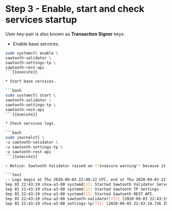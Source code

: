 
# Step 3 - Enable, start and check services startup

User key-pair is also known as **Transaction Signer** keys.

* Enable base services.

```bash
sudo systemctl enable \
sawtooth-validator \
sawtooth-settings-tp \
sawtooth-rest-api
```{{execute}}

* Start base services.

```bash
sudo systemctl start \
sawtooth-validator \
sawtooth-settings-tp \
sawtooth-rest-api
```{{execute}}

* Check services logs.

```bash
sudo journalctl \
-u sawtooth-validator \
-u sawtooth-settings-tp \
-u sawtooth-rest-api
```{{execute}}

> Notice: Sawtooth Validator raised an **insecure warning** because it started with the default configuration, which does not include `network_public_key` and `network_private_key` configuration parameters.

```text
-- Logs begin at Thu 2020-09-03 22:40:22 UTC, end at Thu 2020-09-03 22:43:39 UTC. --
Sep 03 22:43:19 chsa-a3-00 systemd[1]: Started Sawtooth Validator Server.
Sep 03 22:43:19 chsa-a3-00 systemd[1]: Started Sawtooth TP Settings.
Sep 03 22:43:19 chsa-a3-00 systemd[1]: Started Sawtooth REST API.
Sep 03 22:43:19 chsa-a3-00 sawtooth-validator[72]: [2020-09-03 22:43:19.632 WARNING  cli] Network key pair is not configured, Network communications between validators will not be authenticated or encrypted.
Sep 03 22:43:19 chsa-a3-00 settings-tp[73]: [2020-09-03 22:43:19.736 INFO     core] register attempt: OK
```
